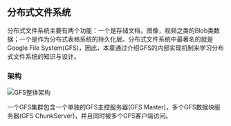 ## 分布式文件系统

分布式文件系统主要有两个功能：一个是存储文档，图像，视频之类的Blob类数据；一个是作为分布式表格系统的持久化层。分布式文件系统中最著名的就是Google File System(GFS)，因此，本章通过介绍GFS的内部实现机制来学习分布式文件系统的知识与设计。

### 架构

![GFS整体架构](http://on64c9tla.bkt.clouddn.com/Comput/gfs-architecture.png)

一个GFS集群包含一个单独的GFS主控服务器(GFS Master)，多个GFS数据块服务器(GFS ChunkServer)，并且同时被多个GFS客户端访问。
